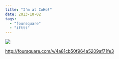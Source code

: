 ```yaml
---
title: "I'm at CoHo!"
date: 2013-10-02
tags: 
  - "foursquare"
  - "ifttt"
---
```


![](images/staticmap?center=37.424187,-122.170771&zoom=16&size=710x440&maptype=roadmap&sensor=false&markers=color:red%7C37.424187,-122.170771)  
  
http://foursquare.com/v/4a81cb50f964a5209af71fe3
